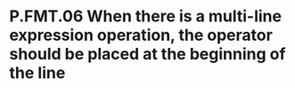 # P.FMT.06 When there is a multi-line expression operation, the operator should be placed at the beginning of the line
